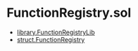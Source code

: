 # FunctionRegistry.sol

<!-- START_INDEX -->
- [library.FunctionRegistryLib](./library.FunctionRegistryLib.md)
- [struct.FunctionRegistry](./struct.FunctionRegistry.md)

<!-- END_INDEX -->

